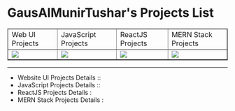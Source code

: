 # GausAlMunirTushar's Projects List
<table border="1" align="center">
    <tr>
        <td>Web UI Projects</td>
        <td>JavaScript Projects</td>
        <td>ReactJS Projects</td>
        <td>MERN Stack Projects</td>
    </tr> 
    <tr>
        <td>
            <img src="https://img.shields.io/badge/Web_UI_Projects-000000?style=for-the-badge&logo=WebStorm&logoColor=white"></td>
        <td>
            <img src="https://img.shields.io/badge/JavaScript_Projects-F7DF1E?style=for-the-badge&logo=javascript&logoColor=black"></td>
        <td>
            <img src="https://img.shields.io/badge/Reactjs_Project-20232A?style=for-the-badge&logo=react&logoColor=61DAFB"></td>
        <td>
            <img src="https://img.shields.io/badge/MERN_Stack_Projects-000000?style=for-the-badge&logo=express&logoColor=white">
        </td>
    </tr>
</table>
<hr>

- Website UI Projects Details ::
- JavaScript Projects Details ::
- ReactJS Projects Details :
- MERN Stack Projects Details :